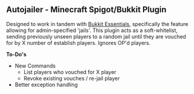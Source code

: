 ## Autojailer - Minecraft Spigot/Bukkit Plugin

Designed to work in tandem with [Bukkit Essentials](http://dev.bukkit.org/bukkit-plugins/essentials/), specifically the feature allowing for admin-specified 'jails'. This plugin acts as a soft-whitelist, sending previously unseen players to a random jail until they are vouched for by X number of establish players. Ignores OP'd players.

**To-Do's**
- New Commands
  - List players who vouched for X player
  - Revoke existing vouches / re-jail player
- Better exception handling